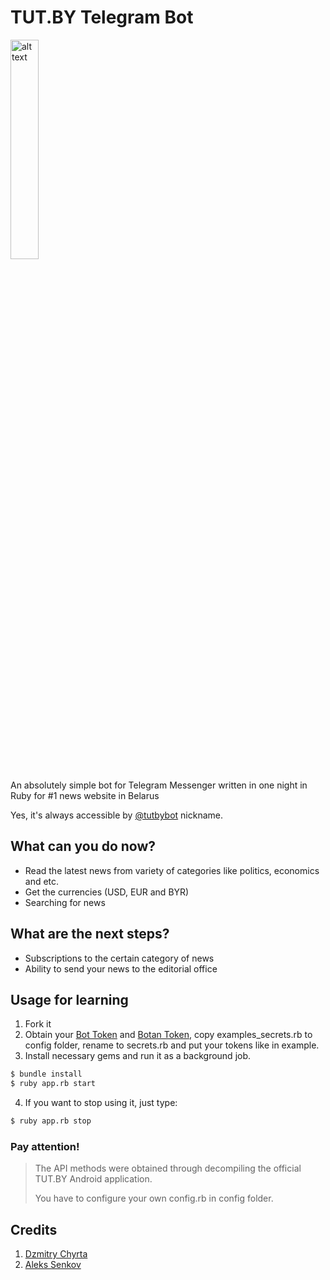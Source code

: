 # TUT.BY Telegram Bot

<img src="https://github.com/datarockets/TUTBYBot/blob/master/screenshot.png" alt="alt text" width="30%">

An absolutely simple bot for Telegram Messenger written in one night in Ruby for #1 news website in Belarus

Yes, it's always accessible by [@tutbybot] nickname.

## What can you do now?

  - Read the latest news from variety of categories like politics, economics and etc.
  - Get the currencies (USD, EUR and BYR)
  - Searching for news

## What are the next steps?

  - Subscriptions to the certain category of news
  - Ability to send your news to the editorial office

## Usage for learning
1. Fork it
2. Obtain your [Bot Token] and [Botan Token], copy examples_secrets.rb to config folder, rename to secrets.rb and put your tokens like in example.
3. Install necessary gems and run it as a background job.

```sh
$ bundle install
$ ruby app.rb start
```

4. If you want to stop using it, just type:

```sh
$ ruby app.rb stop
```

### Pay attention!
> The API methods were obtained through decompiling
> the official TUT.BY Android application.
>
> You have to configure your own config.rb in config folder.

[@tutbybot]: <https://telegram.me/tutbybot>
[Bot Token]: <https://telegram.me/botfather>
[Botan Token]: <https://botan.io>
[Dzmitry Chyrta]: <https://github.com/chyrta>
[Aleks Senkov]: <https://github.com/AleksSenkou>

## Credits
1. [Dzmitry Chyrta]
2. [Aleks Senkov]
